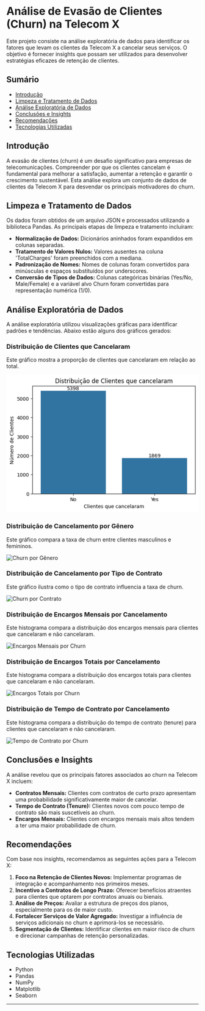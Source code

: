 # Análise de Evasão de Clientes (Churn) na Telecom X

Este projeto consiste na análise exploratória de dados para identificar os fatores que levam os clientes da Telecom X a cancelar seus serviços. O objetivo é fornecer insights que possam ser utilizados para desenvolver estratégias eficazes de retenção de clientes.

## Sumário

- [Introdução](#introdução)
- [Limpeza e Tratamento de Dados](#limpeza-e-tratamento-de-dados)
- [Análise Exploratória de Dados](#análise-exploratória-de-dados)
- [Conclusões e Insights](#conclusões-e-insights)
- [Recomendações](#recomendações)
- [Tecnologias Utilizadas](#tecnologias-utilizadas)

## Introdução

A evasão de clientes (churn) é um desafio significativo para empresas de telecomunicações. Compreender por que os clientes cancelam é fundamental para melhorar a satisfação, aumentar a retenção e garantir o crescimento sustentável. Esta análise explora um conjunto de dados de clientes da Telecom X para desvendar os principais motivadores do churn.

## Limpeza e Tratamento de Dados

Os dados foram obtidos de um arquivo JSON e processados utilizando a biblioteca Pandas. As principais etapas de limpeza e tratamento incluíram:

- **Normalização de Dados:** Dicionários aninhados foram expandidos em colunas separadas.
- **Tratamento de Valores Nulos:** Valores ausentes na coluna 'TotalCharges' foram preenchidos com a mediana.
- **Padronização de Nomes:** Nomes de colunas foram convertidos para minúsculas e espaços substituídos por underscores.
- **Conversão de Tipos de Dados:** Colunas categóricas binárias (Yes/No, Male/Female) e a variável alvo Churn foram convertidas para representação numérica (1/0).

## Análise Exploratória de Dados

A análise exploratória utilizou visualizações gráficas para identificar padrões e tendências. Abaixo estão alguns dos gráficos gerados:

### Distribuição de Clientes que Cancelaram

Este gráfico mostra a proporção de clientes que cancelaram em relação ao total.

![Distribuição de Churn](https://github.com/linomar31/Telecom_X_Challenge/blob/main/gr%C3%A1ficos/cancelaram%20ou%20n%C3%A3o.png)

### Distribuição de Cancelamento por Gênero

Este gráfico compara a taxa de churn entre clientes masculinos e femininos.

![Churn por Gênero](https://github.com/ingridcristh/challenge2-data-science/blob/main/churn_by_gender.png)

### Distribuição de Cancelamento por Tipo de Contrato

Este gráfico ilustra como o tipo de contrato influencia a taxa de churn.

![Churn por Contrato](https://github.com/ingridcristh/challenge2-data-science/blob/main/churn_by_contract.png)

### Distribuição de Encargos Mensais por Cancelamento

Este histograma compara a distribuição dos encargos mensais para clientes que cancelaram e não cancelaram.

![Encargos Mensais por Churn](https://github.com/ingridcristh/challenge2-data-science/blob/main/monthly_charges_by_churn.png)

### Distribuição de Encargos Totais por Cancelamento

Este histograma compara a distribuição dos encargos totais para clientes que cancelaram e não cancelaram.

![Encargos Totais por Churn](https://github.com/ingridcristh/challenge2-data-science/blob/main/total_charges_by_churn.png)

### Distribuição de Tempo de Contrato por Cancelamento

Este histograma compara a distribuição do tempo de contrato (tenure) para clientes que cancelaram e não cancelaram.

![Tempo de Contrato por Churn](https://github.com/ingridcristh/challenge2-data-science/blob/main/tenure_by_churn.png)

## Conclusões e Insights

A análise revelou que os principais fatores associados ao churn na Telecom X incluem:

- **Contratos Mensais:** Clientes com contratos de curto prazo apresentam uma probabilidade significativamente maior de cancelar.
- **Tempo de Contrato (Tenure):** Clientes novos com pouco tempo de contrato são mais suscetíveis ao churn.
- **Encargos Mensais:** Clientes com encargos mensais mais altos tendem a ter uma maior probabilidade de churn.

## Recomendações

Com base nos insights, recomendamos as seguintes ações para a Telecom X:

1.  **Foco na Retenção de Clientes Novos:** Implementar programas de integração e acompanhamento nos primeiros meses.
2.  **Incentivo a Contratos de Longo Prazo:** Oferecer benefícios atraentes para clientes que optarem por contratos anuais ou bienais.
3.  **Análise de Preços:** Avaliar a estrutura de preços dos planos, especialmente para os de maior custo.
4.  **Fortalecer Serviços de Valor Agregado:** Investigar a influência de serviços adicionais no churn e aprimorá-los se necessário.
5.  **Segmentação de Clientes:** Identificar clientes em maior risco de churn e direcionar campanhas de retenção personalizadas.

## Tecnologias Utilizadas

- Python
- Pandas
- NumPy
- Matplotlib
- Seaborn

---
